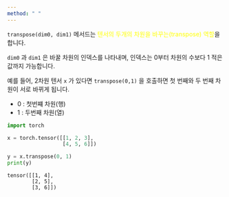 ```yaml
---
method: " "
---
```


`transpose(dim0, dim1)` 메서드는 <font color="#ffff00">텐서의 두개의 차원을 바꾸는(transpose) 역할</font>을 합니다.

`dim0` 과 `dim1` 은 바꿀 차원의 인덱스를 나타내며, 인덱스는 0부터 차원의 수보다 1 적은 값까지 가능합니다.

예를 들어, 2차원 텐서 `x` 가 있다면 `transpose(0,1)` 을 호출하면 첫 번째와 두 번째 차원이 서로 바뀌게 됩니다.

- 0 : 첫번쨰 차원(행)
- 1 : 두번째 차원(열)

```python
import torch

x = torch.tensor([[1, 2, 3],
                  [4, 5, 6]])

y = x.transpose(0, 1)
print(y)
```

```
tensor([[1, 4],
        [2, 5],
        [3, 6]])
```

